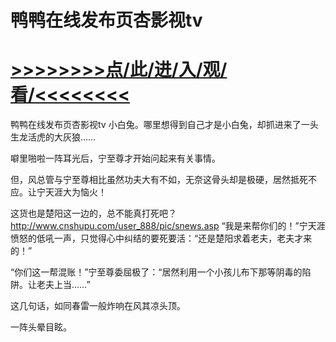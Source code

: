 # 鸭鸭在线发布页杏影视tv

# <a href="https://github.com/verttd/lkjh/issues/1">>>>>>>>>点/此/进/入/观/看/<<<<<<<<</a>

鸭鸭在线发布页杏影视tv
小白兔。哪里想得到自己才是小白兔，却抓进来了一头生龙活虎的大灰狼……

噼里啪啦一阵耳光后，宁至尊才开始问起来有关事情。

但，风总管与宁至尊相比虽然功夫大有不如，无奈这骨头却是极硬，居然抵死不应。让宁天涯大为恼火！

这货也是楚阳这一边的，总不能真打死吧？
http://www.cnshupu.com/user_888/pic/snews.asp
“我是来帮你们的！”宁天涯愤怒的低吼一声，只觉得心中纠结的要死要活：“还是楚阳求着老夫，老夫才来的！”

“你们这一帮混账！”宁至尊委屈极了：“居然利用一个小孩儿布下那等阴毒的陷阱。让老夫上当……”

这几句话，如同春雷一般炸响在风其凉头顶。

一阵头晕目眩。

